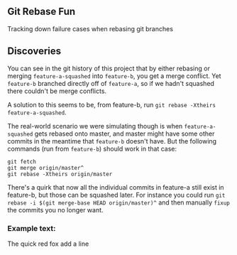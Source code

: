 ## Git Rebase Fun

Tracking down failure cases when rebasing git branches


## Discoveries

You can see in the git history of this project that by either rebasing or merging `feature-a-squashed` into `feature-b`, you get a merge conflict. Yet `feature-b` branched directly off of `feature-a`, so if we hadn't squashed there couldn't be merge conflicts.


A solution to this seems to be, from feature-b, run `git rebase -Xtheirs feature-a-squashed`.

The real-world scenario we were simulating though is when `feature-a-squashed` gets rebased onto master, and master might have some other commits in the meantime that `feature-b` doesn't have. But the following commands (run from `feature-b`) should work in that case:

```
git fetch
git merge origin/master^
git rebase -Xtheirs origin/master
```

There's a quirk that now all the individual commits in feature-a still exist in feature-b, but those can be squashed later. For instance you could run `git rebase -i $(git merge-base HEAD origin/master)^` and then manually `fixup` the commits you no longer want.


### Example text:

The quick red fox
add a line
